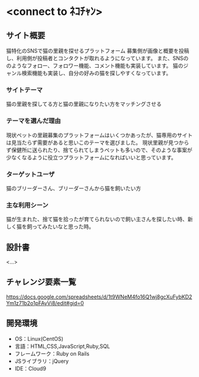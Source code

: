 # <connect to ﾈｺﾁｬﾝ>

## サイト概要
猫特化のSNSで猫の里親を探せるプラットフォーム
募集側が画像と概要を投稿し、利用側が投稿者とコンタクトが取れるようになっています。
また、SNSののようなフォロー、フォロワー機能、コメント機能も実装しています。
猫のジャンル検索機能も実装し、自分の好みの猫を探しやすくなっています。


### サイトテーマ
猫の里親を探してる方と猫の里親になりたい方をマッチングさせる

### テーマを選んだ理由
現状ペットの里親募集のプラットフォームはいくつかあったが、猫専用のサイトは見当たらず需要があると思いこのテーマを選びました。
現状里親が見つからず保健所に送られたり、捨てられてしまうペットも多いので、そのような事案が少なくなるように役立つプラットフォームになればいいと思っています。

### ターゲットユーザ
猫のブリーダーさん、ブリーダーさんから猫を飼いたい方

### 主な利用シーン
猫が生まれた、捨て猫を拾ったが育てられないので飼い主さんを探したい時、新しく猫を飼ってみたいなと思った時。

## 設計書
<...>

## チャレンジ要素一覧
https://docs.google.com/spreadsheets/d/1t9WNeM4fo16Q1wj8gcXuFybKD2Ym1z71b2o1pFAyVi8/edit#gid=0

## 開発環境
- OS：Linux(CentOS)
- 言語：HTML,CSS,JavaScript,Ruby,SQL
- フレームワーク：Ruby on Rails
- JSライブラリ：jQuery
- IDE：Cloud9